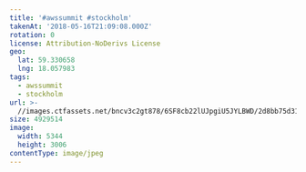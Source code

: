 ```yaml
---
title: '#awssummit #stockholm'
takenAt: '2018-05-16T21:09:08.000Z'
rotation: 0
license: Attribution-NoDerivs License
geo:
  lat: 59.330658
  lng: 18.057983
tags:
  - awssummit
  - stockholm
url: >-
  //images.ctfassets.net/bncv3c2gt878/6SF8cb22lUJpgiU5JYLBWD/2d8bb75d31512bfa551f8e65b413b674/awssummit-stockholm_41454677554_o
size: 4929514
image:
  width: 5344
  height: 3006
contentType: image/jpeg
---
```


